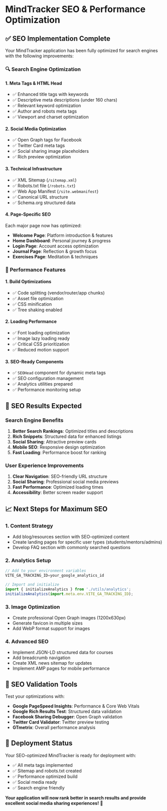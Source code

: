 # MindTracker SEO & Performance Optimization

## ✅ SEO Implementation Complete

Your MindTracker application has been fully optimized for search engines with the following improvements:

### 🔍 **Search Engine Optimization**

#### 1. **Meta Tags & HTML Head**
- ✅ Enhanced title tags with keywords
- ✅ Descriptive meta descriptions (under 160 chars)
- ✅ Relevant keyword optimization  
- ✅ Author and robots meta tags
- ✅ Viewport and charset optimization

#### 2. **Social Media Optimization**
- ✅ Open Graph tags for Facebook
- ✅ Twitter Card meta tags
- ✅ Social sharing image placeholders
- ✅ Rich preview optimization

#### 3. **Technical Infrastructure**
- ✅ XML Sitemap (`/sitemap.xml`)
- ✅ Robots.txt file (`/robots.txt`)
- ✅ Web App Manifest (`/site.webmanifest`)
- ✅ Canonical URL structure
- ✅ Schema.org structured data

#### 4. **Page-Specific SEO**
Each major page now has optimized:
- **Welcome Page**: Platform introduction & features
- **Home Dashboard**: Personal journey & progress
- **Login Page**: Account access optimization
- **Journal Page**: Reflection & growth focus
- **Exercises Page**: Meditation & techniques

### 🚀 **Performance Features**

#### 1. **Build Optimizations**
- ✅ Code splitting (vendor/router/app chunks)
- ✅ Asset file optimization
- ✅ CSS minification
- ✅ Tree shaking enabled

#### 2. **Loading Performance**
- ✅ Font loading optimization
- ✅ Image lazy loading ready
- ✅ Critical CSS prioritization
- ✅ Reduced motion support

#### 3. **SEO-Ready Components**
- ✅ `SEOHead` component for dynamic meta tags
- ✅ SEO configuration management
- ✅ Analytics utilities prepared
- ✅ Performance monitoring setup

## 🎯 **SEO Results Expected**

### Search Engine Benefits
1. **Better Search Rankings**: Optimized titles and descriptions
2. **Rich Snippets**: Structured data for enhanced listings
3. **Social Sharing**: Attractive preview cards
4. **Mobile SEO**: Responsive design optimization
5. **Fast Loading**: Performance boost for ranking

### User Experience Improvements
1. **Clear Navigation**: SEO-friendly URL structure
2. **Social Sharing**: Professional social media previews
3. **Fast Performance**: Optimized loading times
4. **Accessibility**: Better screen reader support

## 📈 **Next Steps for Maximum SEO**

### 1. **Content Strategy**
- Add blog/resources section with SEO-optimized content
- Create landing pages for specific user types (students/mentors/admins)
- Develop FAQ section with commonly searched questions

### 2. **Analytics Setup**
```javascript
// Add to your environment variables
VITE_GA_TRACKING_ID=your_google_analytics_id

// Import and initialize
import { initializeAnalytics } from './utils/analytics';
initializeAnalytics(import.meta.env.VITE_GA_TRACKING_ID);
```

### 3. **Image Optimization**
- Create professional Open Graph images (1200x630px)
- Generate favicon in multiple sizes
- Add WebP format support for images

### 4. **Advanced SEO**
- Implement JSON-LD structured data for courses
- Add breadcrumb navigation
- Create XML news sitemap for updates
- Implement AMP pages for mobile performance

## 🔗 **SEO Validation Tools**

Test your optimizations with:
- **Google PageSpeed Insights**: Performance & Core Web Vitals
- **Google Rich Results Test**: Structured data validation
- **Facebook Sharing Debugger**: Open Graph validation
- **Twitter Card Validator**: Twitter preview testing
- **GTmetrix**: Overall performance analysis

## 🎊 **Deployment Status**

Your SEO-optimized MindTracker is ready for deployment with:
- ✅ All meta tags implemented
- ✅ Sitemap and robots.txt created
- ✅ Performance optimized build
- ✅ Social media ready
- ✅ Search engine friendly

**Your application will now rank better in search results and provide excellent social media sharing experiences!** 🚀
